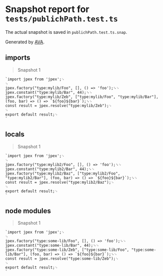# Snapshot report for `tests/publichPath.test.ts`

The actual snapshot is saved in `publichPath.test.ts.snap`.

Generated by [AVA](https://avajs.dev).

## imports

> Snapshot 1

    `import jpex from 'jpex';␊
    ␊
    jpex.factory("type:mylib/Foo", [], () => 'foo');␍␊
    jpex.constant("type:mylib/Bar", 44);␍␊
    jpex.factory("type:mylib/Zeb", ["type:mylib/Foo", "type:mylib/Bar"], (foo, bar) => () => `${foo}${bar}`);␍␊
    const result = jpex.resolve("type:mylib/Zeb");␊
    ␊
    export default result;␊
    `

## locals

> Snapshot 1

    `import jpex from 'jpex';␊
    ␊
    jpex.factory("type:mylib2/Foo", [], () => 'foo');␍␊
    jpex.constant("type:mylib2/Bar", 44);␍␊
    jpex.factory("type:mylib2/Baz", ["type:mylib2/Foo", "type:mylib2/Bar"], (foo, bar) => () => `${foo}${bar}`);␍␊
    const result = jpex.resolve("type:mylib2/Baz");␊
    ␊
    export default result;␊
    `

## node modules

> Snapshot 1

    `import jpex from 'jpex';␊
    ␊
    jpex.factory("type:some-lib/Foo", [], () => 'foo');␍␊
    jpex.constant("type:some-lib/Bar", 44);␍␊
    jpex.factory("type:some-lib/Zeb", ["type:some-lib/Foo", "type:some-lib/Bar"], (foo, bar) => () => `${foo}${bar}`);␍␊
    const result = jpex.resolve("type:some-lib/Zeb");␊
    ␊
    export default result;␊
    `
